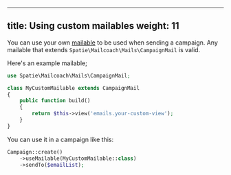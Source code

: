 ---
title: Using custom mailables
weight: 11
--

You can use your own [mailable](https://laravel.com/docs/7.x/mail#writing-mailables) to be used when sending a campaign. Any mailable that extends `Spatie\Mailcoach\Mails\CampaignMail` is valid.

Here's an example mailable;

```php
use Spatie\Mailcoach\Mails\CampaignMail;

class MyCustomMailable extends CampaignMail
{
    public function build()
    {
        return $this->view('emails.your-custom-view');
    }
}
```

You can use it in a campaign like this:

```php
Campaign::create()
    ->useMailable(MyCustomMailable::class)
    ->sendTo($emailList);
```
